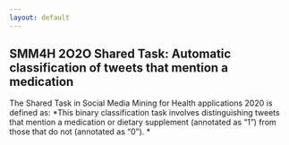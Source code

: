 ```yaml
---
layout: default
---
```


## SMM4H 2O2O Shared Task: Automatic classification of tweets that mention a medication

The Shared Task in Social Media Mining for Health applications 2020 is defined as: *This binary classification task involves distinguishing tweets that mention a medication or dietary supplement (annotated as “1”) from those that do not (annotated as “0”). *


